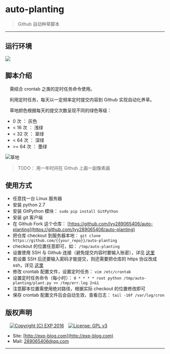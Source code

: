 # auto-planting
> Github 自动种草脚本

------

## 运行环境

![](https://img.shields.io/badge/Python-2.7%2B-brightgreen.svg)


## 脚本介绍

　需结合 crontab 之类的定时任务命令使用。

　利用定时任务，每天以一定频率定时提交内容到 Github 实现自动化养草。

　草地颜色根据每天的提交次数呈现不同的绿色等级：

- 0 次 ： 灰色
- &lt; 16 次 ： 浅绿
- &lt; 32 次 ： 翠绿
- &lt; 64 次 ： 深绿
- &gt;= 64 次 ： 墨绿

![草地](https://github.com/lyy289065406/auto-planting/blob/master/imgs/grassland.png)

> TODO： 用一年时间在 Github 上画一副像素画


## 使用方式

- 任意找一台 Linux 服务器
- 安装 python 2.7
- 安装 GitPython 模块： `sudo pip install GitPython`
- 安装 git 客户端
- 在 Github Fork 这个仓库： [https://github.com/lyy289065406/auto-planting](https://github.com/lyy289065406/auto-planting)
- 把仓库 checkout 到服务器本地： `git clone https://github.com/{{your_repo}}/auto-planting`
- checkout 的位置任意即可，如： `/tmp/auto-planting`
- 设置使用 SSH 与 Github 连接（避免提交内容时要输入账密），详见 [这里](https://help.github.com/en/articles/connecting-to-github-with-ssh)
- 若设置 SSH 后还要输入密码才能提交，则还需要把仓库的 https 协议改成 ssh，详见 [这里](https://help.github.com/en/articles/changing-a-remotes-url#switching-remote-urls-from-https-to-ssh)
- 修改 crontab 配置文件，设置定时任务： `vim /etc/crontab`
- 设置定时任务命令（每小时）： `0 * * * * root python /tmp/auto-planting/plant.py >> /tmp/err.log 2>&1`
- 注意脚本位置需使用绝对路径，根据实际 checkout 的位置修改即可
- 保存 crontab 配置文件后会自动生效，查看日志： `tail -10f /var/log/cron`


## 版权声明

　[![Copyright (C) EXP,2016](https://img.shields.io/badge/Copyright%20(C)-EXP%202016-blue.svg)](http://exp-blog.com)　[![License: GPL v3](https://img.shields.io/badge/License-GPL%20v3-blue.svg)](https://www.gnu.org/licenses/gpl-3.0)

- Site: [http://exp-blog.com](http://exp-blog.com) 
- Mail: <a href="mailto:289065406@qq.com?subject=[EXP's Github]%20Your%20Question%20（请写下您的疑问）&amp;body=What%20can%20I%20help%20you?%20（需要我提供什么帮助吗？）">289065406@qq.com</a>


------
